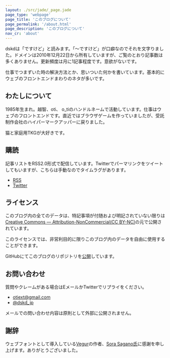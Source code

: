 ```yaml
---
layout: ./src/jade/_page.jade
page_type: 'webpage'
page_title: 'このブログについて'
page_permalink: '/about.html'
page_description: 'このブログについて'
nav_cr: 'about'
---
```

dskdは「ですけど」と読みます。「〜ですけど」が口癖なのでそれを文字りました。ドメインは2010年12月22日から所有していますが、ご覧のとおり記事数は多くありません。更新頻度は月に1記事程度です。意欲がないです。

仕事でつまずいた時の解決方法とか、思いついた何かを書いています。基本的にウェブのフロントエンドまわりのネタが多いです。

## わたしについて

1985年生まれ。越智、oti、 o_tiのハンドルネームで活動しています。仕事はウェブのフロントエンドです。直近ではブラウザゲームを作っていましたが、受託制作会社のハイパーマークアッパーに戻りました。

猫と家庭用TKGが大好きです。

## 購読

記事リストをRSS2.0形式で配信しています。Twitterでパーマリンクをツイートしてもいますが、こちらは手動なのでタイムラグがあります。

- [RSS](/feed)
- [Twitter](https://twitter.com/dskd_jp)

## ライセンス

このブログ内の全てのデータは、特記事項が付随および明記されていない限りは[Creative Commons — Attribution-NonCommercial(CC BY-NC)](http://creativecommons.org/licenses/by-nc/4.0/)の元で公開されています。

このライセンスでは、非営利目的に限りこのブログ内のデータを自由に使用することができます。

GitHubにてこのブログのリポジトリを[公開](https://github.com/oti/dskd)しています。

## お問い合わせ

質問やクレームがある場合はEメールかTwitterでリプライをください。

- [otiext@gmail.com](otiext@gmail.com)
- [@dskd_jp](https://twitter.com/dskd_jp)

メールでの問い合わせ内容は原則として外部に公開されません。

## 謝辞

ウェブフォントとして導入している[Vegur](http://dotcolon.net/font/vegur/)の作者、[Sora Sagano氏](https://twitter.com/sorasagano)に感謝を申し上げます。ありがとうございました。
